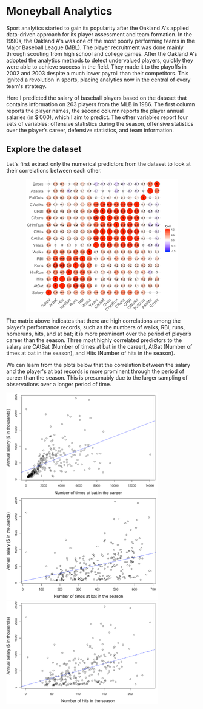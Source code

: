 # Moneyball Analytics
Sport analytics started to gain its popularity after the Oakland A's applied data-driven approach for its player assessment and team formation. In the 1990s, the Oakland A's was one of the most poorly performing teams in the Major Baseball League (MBL). The player recruitment was done mainly through scouting from high school and college games. After the Oakland A's adopted the analytics methods to detect undervalued players, quickly they were able to achieve success in the field. They made it to the playoffs in 2002 and 2003 despite a much lower payroll than their competitors. This ignited a revolution in sports, placing analytics now in the central of every team's strategy.

Here I predicted the salary of baseball players based on the dataset that contains information on 263 players from the MLB in 1986. The first column reports the player names, the second column reports the player annual salaries (in $’000), which I aim to predict. The other variables report four sets of variables: offensive statistics during the season, offensive statistics over the player’s career, defensive statistics, and team information.

## Explore the dataset
Let's first extract only the numerical predictors from the dataset to look at their correlations between each other.<br />
<p align="center">
<img src="./img/1.a_1.png" width="400" align='middle'>
</p>
The matrix above indicates that there are high correlations among the player’s performance records, such as the numbers of walks, RBI, runs, homeruns, hits, and at bat; it is more prominent over the period of player’s career than the season. Three most highly correlated predictors to the salary are CAtBat (Number of times at bat in the career), AtBat (Number of times at bat in the season), and Hits (Number of hits in the season).

We can learn from the plots below that the correlation between the salary and the player's at bat records is more prominent through the period of career than the season. This is presumably due to the larger sampling of observations over a longer period of time.
<br />

<img src="./img/1.a_2.png" width="400" align='left'>
<img src="./img/1.a_3.png" width="400">
<img src="./img/1.a_4.png" width="400">
